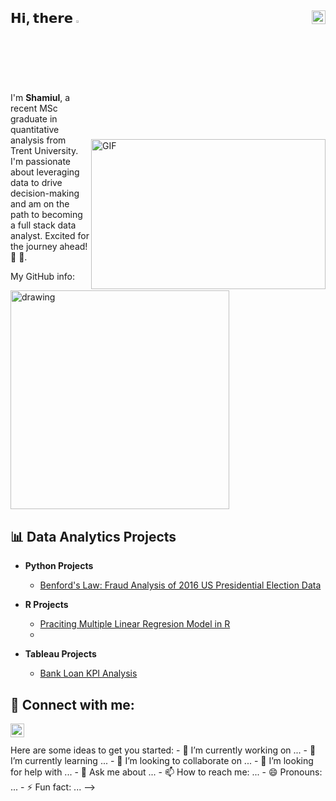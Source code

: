 ## 𝗛𝗶, 𝘁𝗵𝗲𝗿𝗲  <img src="https://media.giphy.com/media/hvRJCLFzcasrR4ia7z/giphy.gif" width="2.5%"/> [<img align="right" src="https://raw.githubusercontent.com/peterthehan/peterthehan/master/assets/linkedin.svg" width="22px"/>](https://www.linkedin.com/in/melissa-keqi-yu/)


<img 
  align="right" 
  alt="GIF" 
  src="https://user-images.githubusercontent.com/74038190/212748842-9fcbad5b-6173-4175-8a61-521f3dbb7514.gif" 
  width="375" 
  height="240" 
  style="margin-top: 75px;"
/>


I'm **Shamiul**, a recent MSc graduate in quantitative analysis from Trent University. I'm passionate about leveraging data to drive decision-making and am on the path to becoming a full stack data analyst. Excited for the journey ahead! 💪 💪.

My GitHub info:

<img src="https://github-readme-stats.vercel.app/api?username=ishamiul27&count_private=true&show_icons=true&theme=tokyonight" alt="drawing" width="350"/>


## 📊 Data Analytics Projects


- <b>Python Projects</b>
  - [Benford's Law: Fraud Analysis of 2016 US Presidential Election Data](https://github.com/ishamiul27/Benford-s-Law-Fraud-Analysis-of-2016-U.S.-Presidential-Election-Data.git)

- <b> R Projects </b>
  - [Praciting Multiple Linear Regresion Model in R](https://github.com/ishamiul27/Multiple-Linear-Regression)
  - 
- <b> Tableau Projects </b>
  - [Bank Loan KPI Analysis](https://public.tableau.com/app/profile/md.shamiul.islam8451/viz/Project_17295709723800/Overview)
<h2> 🤳 Connect with me:</h2>

[<img align="left" alt="Shamiul | LinkedIn" width="22px" src="https://cdn.jsdelivr.net/npm/simple-icons@v3/icons/linkedin.svg" />](https://www.linkedin.com/in/shamiul27)

<br/>
<br/>
Here are some ideas to get you started:
- 🔭 I’m currently working on ...
- 🌱 I’m currently learning ...
- 👯 I’m looking to collaborate on ...
- 🤔 I’m looking for help with ...
- 💬 Ask me about ...
- 📫 How to reach me: ...
- 😄 Pronouns: ...
- ⚡ Fun fact: ...
-->
